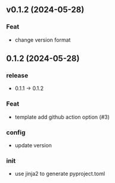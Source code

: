 ## v0.1.2 (2024-05-28)

### Feat

- change version format

## 0.1.2 (2024-05-28)

### release

- 0.1.1 → 0.1.2

### Feat

- template add github action option (#3)

### config

- update version

### init

- use jinja2 to generate pyproject.toml
